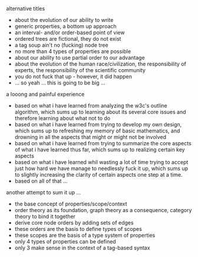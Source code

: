
alternative titles
- about the evolution of our ability to write
- generic properties, a bottom up approach
- an interval- and/or order-based point of view
- ordered trees are fictional, they do not exist
- a tag soup ain't no (fucking) node tree
- no more than 4 types of properties are possible
- about our ability to use partial order to our advantage
- about the evolution of the human race/civilization,
  the responsibility of experts, the responsibility
  of the scientific community
- you do not fuck that up - however, it did happen
- ... so yeah ... this is going to be big ...

a looong and painful experience
- based on what i have learned from analyzing the w3c's outline algorithm,
  which sums up to learning about its several core issues and therefore
  learning about what not to do
- based on what i have learned from trying to develop my own design,
  which sums up to refreshing my memory of basic mathematics, and drowning
  in all the aspects that might or might not be involved
- based on what i have learned from trying to summarize the core aspects
  of what i have learned thus far, which sums up to realizing certain key
  aspects
- based on what i have learned whil wasting a lot of time trying to accept
  just how hard we have manage to needlessly fuck it up, which sums up to
  slightly increasing the clarity of certain aspects one step at a time.
- based on all of that ...

another attempt to sum it up ...
- the base concept of properties/scope/context
- order theory as its foundation, graph theory as
  a consequence, category theory to bind it together
- derive core node orders by adding sets of edges
- these orders are the basis to define types of scopes
- these scopes are the basis of a type system of properties
- only 4 types of properties can be defined
- only 3 make sense in the context of a tag-based syntax
